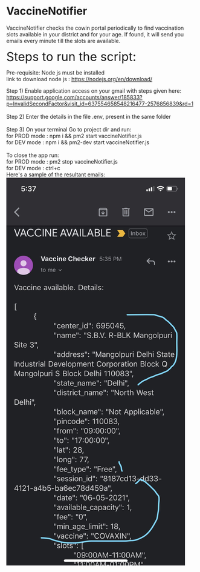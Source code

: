 # VaccineNotifier
VaccineNotifier checks the cowin portal periodically to find vaccination slots available in your district and for your age. If found, it will send you emails every minute till the slots are available.


<font size="6"> Steps to run the script: </font> 

Pre-requisite: Node js must be installed
\
link to download node js :  https://nodejs.org/en/download/

Step 1) Enable application access on your gmail with steps given here:
https://support.google.com/accounts/answer/185833?p=InvalidSecondFactor&visit_id=637554658548216477-2576856839&rd=1  
\
Step 2) Enter the details in the file .env, present in the same folder
\
\
Step 3) On your terminal Go to project dir and run: 
\
  for PROD mode :   npm i && pm2 start vaccineNotifier.js
\
  for DEV mode : npm i && pm2-dev start vaccineNotifier.js
\
\
To close the app run: 
\
for PROD mode :   pm2 stop vaccineNotifier.js
\
for DEV mode : ctrl+c
\
Here's a sample of the resultant emails:
![image info](./sampleEmail.png)
